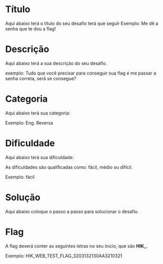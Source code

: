 # Título

Aqui abaixo terá o titulo do seu desafio terá que seguir 
Exemplo: Me dê a senha que te dou a flag!

# Descrição

Aqui abaixo terá a sua descrição do seu desafio.

exemplo: Tudo que você precisar para conseguir sua flag é me passar a senha correta, será se consegue?

# Categoria 

Aqui abaixo terá sua categoria:

Exemplo: Eng. Reversa

# Dificuldade

Aqui abaixo terá sua dificuldade:

As dificuldades são qualificadas como: fácil, médio ou difícil.

Exemplo: fácil

# Solução

Aqui abaixo coloque o passo a passo para solucionar o desafio.

# Flag

A flag deverá conter as seguintes letras no seu inicio, que são **HIK_**.

Exemplo: HIK_WEB_TEST_FLAG_3203132130AA3210321